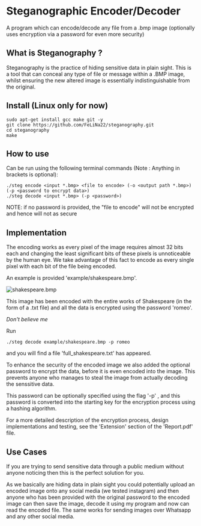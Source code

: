 # Steganographic Encoder/Decoder
A program which can encode/decode any file from a .bmp image (optionally uses encryption via a password for even more security) 

## What is Steganography ?
Steganography  is  the  practice  of  hiding  sensitive  data  in  plain  sight.   This is a tool that can conceal any type of file or message within a .BMP image,  whilst ensuring the new altered image is essentially indistinguishable from the original. 

## Install (Linux only for now)
    
    sudo apt-get install gcc make git -y
    git clone https://github.com/FeLiNa22/steganography.git 
    cd steganography
    make

## How to use
Can be run using the following terminal commands (Note : Anything in brackets is optional):  
    
    ./steg encode <input *.bmp> <file to encode> (-o <output path *.bmp>) (-p <password to encrypt data>)  
    ./steg decode <input *.bmp> (-p <password>)

NOTE: if no password is provided, the "file to encode" will not be encrypted and hence will not as secure


## Implementation
The encoding works as every pixel of the image requires almost 32 bits each and changing the least significant bits of these pixels is unnoticeable by the human eye. We take advantage of this fact to encode as every single pixel with each bit of the file being encoded. 

An example is provided 'example/shakespeare.bmp'.

![shakespeare.bmp](https://github.com/FeLiNa22/steganography/blob/main/example/shakespeare.bmp)

This image has been encoded with the entire works of Shakespeare (in the form of a .txt file) and all the data is encrypted using the password 'romeo'.

*Don't believe me*

Run 
   
    ./steg decode example/shakespeare.bmp -p romeo
    
and you will find a file 'full_shakespeare.txt' has appeared.
 
To enhance the security of the encoded image we also added the optional password to encrypt the data, before it is even encoded into the image.
This prevents anyone who manages to steal the image from actually decoding the senssitive data.

This  password  can  be  optionally  specified  using  the  flag '-p' <password>,  and  this  password  is  converted  into  the starting key for the encryption process using a hashing algorithm.

For a more detailed description of the encryption process, design implementations and testing, see the 'Extension' section of the 'Report.pdf' file.

## Use Cases

If you are trying to send sensitive data through a public medium without anyone noticing then this is the perfect solution for you.

As we basically are hiding data in plain sight you could potentially upload an encoded image onto any social media (we tested instagram) and then anyone who has been provided with the original password to the encoded image can then save the image, decode it using my program and now can read the encoded file.
The same works for sending images over Whatsapp and any other social media.  
